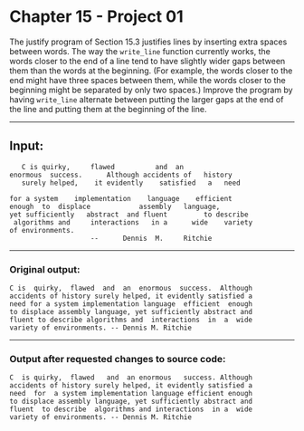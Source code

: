 # Chapter 15 - Project 01

The justify program of Section 15.3 justifies lines by inserting extra spaces between words. The way the `write_line` function currently works, the words closer to the end of a line tend to have slightly wider gaps between them than the words at the beginning. (For example, the words closer to the end might have three spaces between them, while the words closer to the beginning might be separated by only two spaces.) Improve the program by having `write_line` alternate between putting the larger gaps at the end of the line and putting them at the beginning of the line.  

---

## Input:

```
   C is quirky,     flawed          and  an 
enormous  success.      Although accidents of   history
   surely helped,    it evidently    satisfied   a   need 

for a system    implementation    language    efficient
enough  to  displace            assembly   language,    
yet sufficiently   abstract  and fluent         to describe
 algorithms and     interactions   in a      wide    variety
of environments.        
                    --      Dennis  M.     Ritchie
```

---

### Original output: 

```
C is  quirky,  flawed  and  an  enormous  success.  Although
accidents of history surely helped, it evidently satisfied a
need for a system implementation language  efficient  enough
to displace assembly language, yet sufficiently abstract and
fluent to describe algorithms and  interactions  in  a  wide
variety of environments. -- Dennis M. Ritchie
```

---

### Output after requested changes to source code:

```
C  is quirky,  flawed   and  an enormous   success. Although
accidents of history surely helped, it evidently satisfied a
need  for  a system implementation language efficient enough
to displace assembly language, yet sufficiently abstract and
fluent  to describe  algorithms and interactions  in a  wide
variety of environments. -- Dennis M. Ritchie
```
